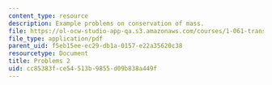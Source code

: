 ```yaml
---
content_type: resource
description: Example problems on conservation of mass.
file: https://ol-ocw-studio-app-qa.s3.amazonaws.com/courses/1-061-transport-processes-in-the-environment-fall-2008/cc85383fce54513b9855d09b838a449f_problems2.pdf
file_type: application/pdf
parent_uid: f5eb15ee-ec29-db1a-0157-e22a35620c38
resourcetype: Document
title: Problems 2
uid: cc85383f-ce54-513b-9855-d09b838a449f
---
```

